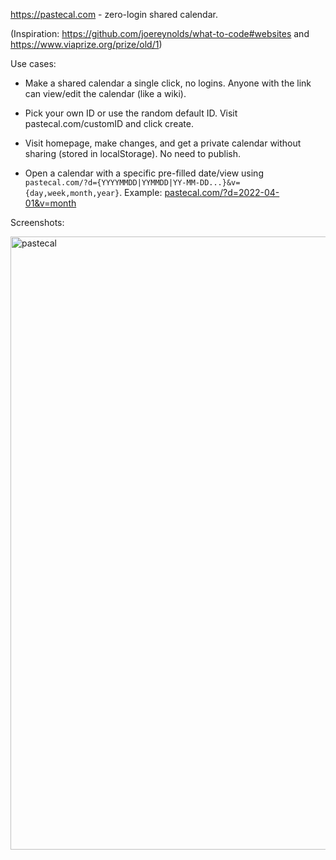 https://pastecal.com - zero-login shared calendar.

(Inspiration: https://github.com/joereynolds/what-to-code#websites and https://www.viaprize.org/prize/old/1)

Use cases:

- Make a shared calendar a single click, no logins. Anyone with the link can view/edit the calendar (like a wiki).
 
- Pick your own ID or use the random default ID. Visit pastecal.com/customID and click create.

- Visit homepage, make changes, and get a private calendar without sharing (stored in localStorage). No need to publish.

- Open a calendar with a specific pre-filled date/view using `pastecal.com/?d={YYYYMMDD|YYMMDD|YY-MM-DD...}&v={day,week,month,year}`. Example: [pastecal.com/?d=2022-04-01&v=month](https://pastecal.com/?d=2022-04-01&v=month)

Screenshots:

<img width="981" alt="pastecal" src="https://user-images.githubusercontent.com/115572/168394942-0ffd541b-d091-4d26-ad21-1ee7cbaf72af.png">
